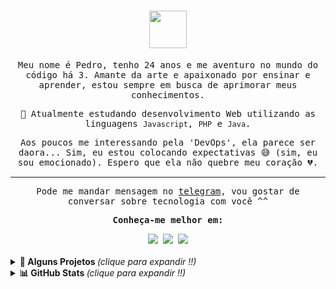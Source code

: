 <samp>
  <div align = "center">
    <h1>
        <img height="60em" src="https://media.giphy.com/media/Qo2dupDib32rkTY4hX/giphy.gif">
    </h1>
  </div>

  <div align="center">
  <p>Meu nome é Pedro, tenho 24 anos e me aventuro no mundo do código há 3. Amante da arte e apaixonado por ensinar e aprender, estou sempre em busca de aprimorar meus conhecimentos.</p>
  <p>🌱 Atualmente estudando desenvolvimento Web utilizando as linguagens <code>Javascript</code>, <code>PHP</code> e <code>Java</code>.</p>
  <p> Aos poucos me interessando pela 'DevOps', ela parece ser daora... Sim, eu estou colocando expectativas 😅 (sim, eu sou emocionado). Espero que ela não quebre meu coração 💔.</p>
  </div>
  <hr>
 
  <div align ="center">
  Pode me mandar mensagem no <a href="https://t.me/pdr0nvs">telegram</a>, vou gostar de conversar sobre tecnologia com você ^^
  </div>
  <div align= "center">
   <b><p> Conheça-me melhor em: </p></b>
    <a href="https://twitter.com/pdr0nvs" target="_blank"><img src="https://img.shields.io/badge/Twitter-1DA1F2?style=for-the-badge&logo=twitter&logoColor=white" target="_blank"></a>
    <a href="https://instagram.com/pdr0nvs" target="_blank"><img src="https://img.shields.io/badge/-Instagram-%23E4405F?style=for-the-badge&logo=instagram&logoColor=white" target="_blank"></a>
    <a href="https://www.linkedin.com/in/pdr-neves" target="_blank"><img src="https://img.shields.io/badge/LinkedIn-0077B5?style=for-the-badge&logo=linkedin&logoColor=white" target="_blank"></a>
  </div>
</samp>
<br>

<details>
  <summary> <b>🚀 Alguns Projetos </b> <i >(clique para expandir !!)</i> </summary>
  <br>
<div align="center">
  <a href="https://github.com/pdr0nvs/xboxClone">
    <img src="https://github-readme-stats.vercel.app/api/pin/?username=pdr0nvs&show_icons=true&line_height=20&theme=tokyonight&hide_border=true&repo=xboxClone" />
  </a>
  </a>
    <a href="https://github.com/pdr0nvs/cadastro_Fliperama">
    <img src="https://github-readme-stats.vercel.app/api/pin/?username=pdr0nvs&show_icons=true&line_height=20&theme=tokyonight&hide_border=true&repo=cadastro_Fliperama" />
  </a>
  <a href="https://github.com/pdr0nvs/ACME">
    <img src="https://github-readme-stats.vercel.app/api/pin/?username=pdr0nvs&show_icons=true&line_height=20&theme=tokyonight&hide_border=true&repo=ACME" />
  </a>
      <a href="https://github.com/pdr0nvs/gerenciador_tarefas">
    <img src="https://github-readme-stats.vercel.app/api/pin/?username=pdr0nvs&show_icons=true&line_height=20&theme=tokyonight&hide_border=true&repo=gerenciador_tarefas" />
  </a>
  <a href="https://github.com/pdr0nvs/InstaladorDevWindows">
    <img src="https://github-readme-stats.vercel.app/api/pin/?username=pdr0nvs&show_icons=true&line_height=20&theme=tokyonight&hide_border=true&repo=InstaladorDevWindows" />
  </a>
    <br>
</div>
</details>
<details>
  <summary> <b>📊 GitHub Stats </b><i >(clique para expandir !!)</i> </summary>
  <br>
<div align="center">
  <a href = "https://github.com/pdr0nvs">
        <img height="180em" src="https://github-readme-stats.vercel.app/api?username=pdr0nvs&show_icons=true&line_height=20&theme=tokyonight&hide_border=true&hide_rank=true&include_all_commits=true&count_private=true&locale=pt-br">
        <img height="180em" src="https://github-readme-streak-stats.herokuapp.com/?user=pdr0nvs&theme=tokyonight&hide_border=true&locale=pt-br&fire=FF6347">
        <img height="180em" src="https://github-readme-stats.vercel.app/api/top-langs/?username=pdr0nvs&langs_count=6&layout=compact&line_height=30&hide=Tcl&locale=pt-br&theme=tokyonight&hide_border=true">
          </a>
</div>
</details>


